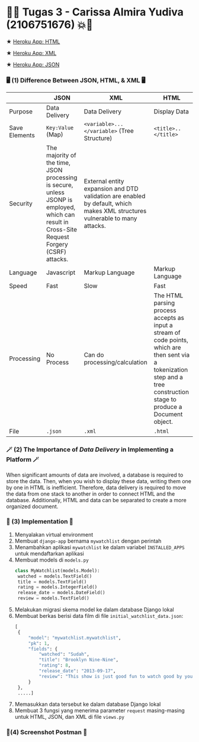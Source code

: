 # 🕺💥 Tugas 3 - Carissa Almira Yudiva (2106751676) 💥🕺

★	[Heroku App: HTML](https://tugas-carissa.herokuapp.com/mywatchlist/)

★	[Heroku App: XML](https://tugas-carissa.herokuapp.com/mywatchlist/xml)

★	[Heroku App: JSON](https://tugas-carissa.herokuapp.com/mywatchlist/json)

###  🖥 (1) Difference Between JSON, HTML, & XML 🖥
| | **JSON**  | **XML** | **HTML** |
| ------------ | ------------- | ------------- | ------------ 
| Purpose | Data Delivery  | Data Delivery  | Display Data |
| Save Elements | `Key:Value` (Map)  | `<variable>...</variable>` (Tree Structure) | `<title>..</title>` |
| Security | The majority of the time, JSON processing is secure, unless JSONP is employed, which can result in Cross-Site Request Forgery (CSRF) attacks. | External entity expansion and DTD validation are enabled by default, which makes XML structures vulnerable to many attacks. |  |
| Language | Javascript  | Markup Language  | Markup Language |
| Speed | Fast  | Slow  | Fast |
| Processing | No Process | Can do processing/calculation | The HTML parsing process accepts as input a stream of code points, which are then sent via a tokenization step and a tree construction stage to produce a Document object. |
| File | `.json` | `.xml` | `.html` |

###  🪄 (2) The Importance of *Data Delivery* in Implementing a Platform  🪄
When significant amounts of data are involved, a database is required to store the data. Then, when you wish to display these data, writing them one by one in HTML is inefficient. Therefore, data delivery is required to move the data from one stack to another in order to connect HTML and the database. Additionally, HTML and data can be separated to create a more organized document.

###  🧐 (3) Implementation 🧐
1. Menyalakan virtual environment
2. Membuat `django-app` bernama `mywatchlist` dengan perintah
3. Menambahkan aplikasi `mywatchlist` ke dalam variabel `INSTALLED_APPS` untuk mendaftarkan aplikasi
4. Membuat models di `models.py`
   ```python
   class MyWatchlist(models.Model):
    watched = models.TextField()
    title = models.TextField()
    rating = models.IntegerField()
    release_date = models.DateField()
    review = models.TextField()
   ```
5. Melakukan migrasi skema model ke dalam database Django lokal
6. Membuat berkas berisi data film di file `initial_watchlist_data.json`:
   ```python
   [
    {
        "model": "mywatchlist.mywatchlist",
        "pk": 1,
        "fields": {
            "watched": "Sudah",
            "title": "Brooklyn Nine-Nine",
            "rating": 8,
            "release_date": "2013-09-17",
            "review": "This show is just good fun to watch good by yourself or with someone it's just enjoyable tv great stories and characters please do watch this show it's worth it!"      
        }
    },
    .....]
    ```
7. Memasukkan data tersebut ke dalam database Django lokal
8. Membuat 3 fungsi yang menerima parameter `request` masing-masing untuk HTML, JSON, dan XML di file `views.py`
###  📱(4) Screenshot Postman 📱
